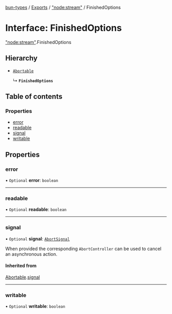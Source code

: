 [bun-types](https://github.com/oven-sh/bun-types/blob/master/api-docs/README.md) / [Exports](https://github.com/oven-sh/bun-types/blob/master/api-docs/modules.md) / ["node:stream"](https://github.com/oven-sh/bun-types/blob/master/api-docs/modules/node_stream_.md) / FinishedOptions

# Interface: FinishedOptions

["node:stream"](https://github.com/oven-sh/bun-types/blob/master/api-docs/modules/node_stream_.md).FinishedOptions

## Hierarchy

- [`Abortable`](https://github.com/oven-sh/bun-types/blob/master/api-docs/interfaces/events_.EventEmitter.Abortable.md)

  ↳ **`FinishedOptions`**

## Table of contents

### Properties

- [error](https://github.com/oven-sh/bun-types/blob/master/api-docs/interfaces/node_stream_.FinishedOptions.md#error)
- [readable](https://github.com/oven-sh/bun-types/blob/master/api-docs/interfaces/node_stream_.FinishedOptions.md#readable)
- [signal](https://github.com/oven-sh/bun-types/blob/master/api-docs/interfaces/node_stream_.FinishedOptions.md#signal)
- [writable](https://github.com/oven-sh/bun-types/blob/master/api-docs/interfaces/node_stream_.FinishedOptions.md#writable)

## Properties

### error

• `Optional` **error**: `boolean`

___

### readable

• `Optional` **readable**: `boolean`

___

### signal

• `Optional` **signal**: [`AbortSignal`](https://github.com/oven-sh/bun-types/blob/master/api-docs/modules.md#abortsignal)

When provided the corresponding `AbortController` can be used to cancel an asynchronous action.

#### Inherited from

[Abortable](https://github.com/oven-sh/bun-types/blob/master/api-docs/interfaces/events_.EventEmitter.Abortable.md).[signal](https://github.com/oven-sh/bun-types/blob/master/api-docs/interfaces/events_.EventEmitter.Abortable.md#signal)

___

### writable

• `Optional` **writable**: `boolean`
